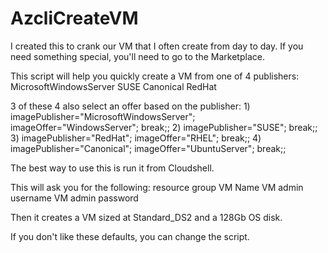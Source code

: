 # AzcliCreateVM

I created this to crank our VM that I often create from day to day. 
If you need something special, you'll need to go to the Marketplace.

This script will help you quickly create a VM from one of 4 publishers: 
MicrosoftWindowsServer
SUSE
Canonical
RedHat

3 of these 4 also select an offer based on the publisher: 
    1) imagePublisher="MicrosoftWindowsServer"; imageOffer="WindowsServer"; break;;
    2) imagePublisher="SUSE"; break;;
    3) imagePublisher="RedHat"; imageOffer="RHEL"; break;;
    4) imagePublisher="Canonical"; imageOffer="UbuntuServer"; break;;
    
The best way to use this is run it from Cloudshell. 

This will ask you for the following: 
resource group
VM Name
VM admin username
VM admin password

Then it creates a VM sized at Standard_DS2 and a 128Gb OS disk. 
 
 If you don't like these defaults, you can change the script. 


